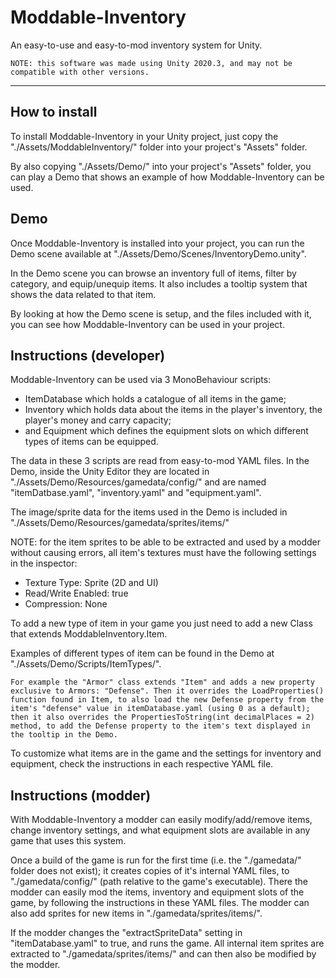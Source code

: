 # Moddable-Inventory

An easy-to-use and easy-to-mod inventory system for Unity.

    NOTE: this software was made using Unity 2020.3, and may not be compatible with other versions.

---

## How to install

To install Moddable-Inventory in your Unity project, just copy the "./Assets/ModdableInventory/" folder into your project's "Assets" folder.

By also copying "./Assets/Demo/" into your project's "Assets" folder, you can play a Demo that shows an example of how Moddable-Inventory can be used.

## Demo

Once Moddable-Inventory is installed into your project, you can run the Demo scene available at "./Assets/Demo/Scenes/InventoryDemo.unity".

In the Demo scene you can browse an inventory full of items, filter by category, and equip/unequip items.
It also includes a tooltip system that shows the data related to that item.

By looking at how the Demo scene is setup, and the files included with it, you can see how Moddable-Inventory can be used in your project.

## Instructions (developer)

Moddable-Inventory can be used via 3 MonoBehaviour scripts:

* ItemDatabase which holds a catalogue of all items in the game;
* Inventory which holds data about the items in the player's inventory, the player's money and carry capacity;
* and Equipment which defines the equipment slots on which different types of items can be equipped.

The data in these 3 scripts are read from easy-to-mod YAML files. In the Demo, inside the Unity Editor they are located in "./Assets/Demo/Resources/gamedata/config/" and are named "itemDatbase.yaml", "inventory.yaml" and "equipment.yaml".

The image/sprite data for the items used in the Demo is included in "./Assets/Demo/Resources/gamedata/sprites/items/"

NOTE: for the item sprites to be able to be extracted and used by a modder without causing errors, all item's textures must have the following settings in the inspector:

* Texture Type: Sprite (2D and UI)
* Read/Write Enabled: true
* Compression: None

To add a new type of item in your game you just need to add a new Class that extends ModdableInventory.Item.

Examples of different types of item can be found in the Demo at "./Assets/Demo/Scripts/ItemTypes/".

    For example the "Armor" class extends "Item" and adds a new property exclusive to Armors: "Defense". Then it overrides the LoadProperties() function found in Item, to also load the new Defense property from the item's "defense" value in itemDatabase.yaml (using 0 as a default); then it also overrides the PropertiesToString(int decimalPlaces = 2) method, to add the Defense property to the item's text displayed in the tooltip in the Demo.

To customize what items are in the game and the settings for inventory and equipment, check the instructions in each respective YAML file.

## Instructions (modder)

With Moddable-Inventory a modder can easily modify/add/remove items, change inventory settings, and what equipment slots are available in any game that uses this system.

Once a build of the game is run for the first time (i.e. the "./gamedata/" folder does not exist); it creates copies of it's internal YAML files, to "./gamedata/config/" (path relative to the game's executable). There the modder can easily mod the items, inventory and equipment slots of the game, by following the instructions in these YAML files. The modder can also add sprites for new items in "./gamedata/sprites/items/".

If the modder changes the "extractSpriteData" setting in "itemDatabase.yaml" to true, and runs the game. All internal item sprites are extracted to "./gamedata/sprites/items/" and can then also be modified by the modder.
